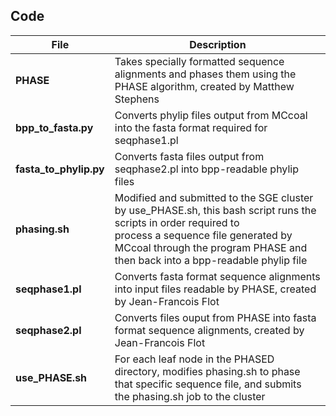 ## Code

| File                       | Description                                                                                                                                                                                                                               |
| -------------------------- | ------------------------------------------------------------------------------------------------------------------------------------------------------------------------------------------------------------------------------------------|
| **PHASE**                  | Takes specially formatted sequence alignments and phases them using the PHASE algorithm, created by Matthew Stephens                                                                                                                      |
| **bpp_to_fasta.py**        | Converts phylip files output from MCcoal into the fasta format required for seqphase1.pl                                                                                                                                                  |   
| **fasta_to_phylip.py**     | Converts fasta files output from seqphase2.pl into bpp-readable phylip files                                                                                                                                                              |
| **phasing.sh**             | Modified and submitted to the SGE cluster by use_PHASE.sh, this bash script runs the scripts in order required to <br>process a sequence file generated by MCcoal through the program PHASE and then back into a bpp-readable phylip file |
| **seqphase1.pl**           | Converts fasta format sequence alignments into input files readable by PHASE, created by Jean-Francois Flot                                                                                                                               |
| **seqphase2.pl**           | Converts files ouput from PHASE into fasta format sequence alignments, created by Jean-Francois Flot                                                                                                                                      |
| **use_PHASE.sh**           | For each leaf node in the PHASED directory, modifies phasing.sh to phase that specific sequence file, and submits <br>the phasing.sh job to the cluster                                                                                   |



